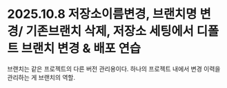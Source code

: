 # 2025.10.8 저장소이름변경, 브랜치명 변경/ 기존브랜치 삭제, 저장소 세팅에서 디폴트 브랜치 변경 & 배포 연습
브랜치는 같은 프로젝트의 다른 버전 관리용이다. 
하나의 프로젝트 내에서 변경 이력을 관리하는 게 브랜치의 역할.
